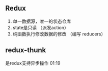 ## Redux 
1. 单一数据源，唯一的状态仓库
2. state是只读 （派发action）
3. 纯函数执行修改数据的修改 （编写 reducers）

## redux-thunk
是redux支持异步操作 
01:19